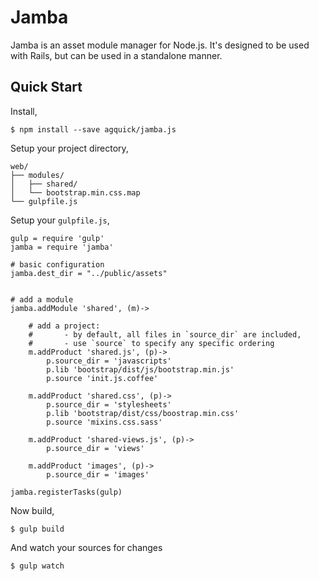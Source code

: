 # Jamba

Jamba is an asset module manager for Node.js. It's designed to be used with Rails, but can be used in a standalone manner.

## Quick Start

Install,

```
$ npm install --save agquick/jamba.js
```

Setup your project directory,

```
web/
├── modules/
│   ├── shared/
│   └── bootstrap.min.css.map
└── gulpfile.js
```

Setup your `gulpfile.js`,

```
gulp = require 'gulp'
jamba = require 'jamba'

# basic configuration
jamba.dest_dir = "../public/assets"


# add a module
jamba.addModule 'shared', (m)->

	# add a project:
	#		- by default, all files in `source_dir` are included,
	#		- use `source` to specify any specific ordering
	m.addProduct 'shared.js', (p)->
		p.source_dir = 'javascripts'
		p.lib 'bootstrap/dist/js/bootstrap.min.js'
		p.source 'init.js.coffee'

	m.addProduct 'shared.css', (p)->
		p.source_dir = 'stylesheets'
		p.lib 'bootstrap/dist/css/boostrap.min.css'
		p.source 'mixins.css.sass'

	m.addProduct 'shared-views.js', (p)->
		p.source_dir = 'views'

	m.addProduct 'images', (p)->
		p.source_dir = 'images'

jamba.registerTasks(gulp)
```

Now build,

```
$ gulp build
```

And watch your sources for changes
```
$ gulp watch
```
